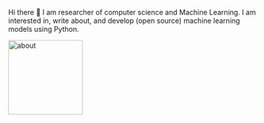  Hi there 👋 I am researcher of computer science and Machine Learning. I am interested in, write about, and develop (open source) machine learning models using Python.
 
<img src="https://github.com/samanemami/samanemami/blob/main/docs/HelloWorld.gif" alt="about" style="height:150px;"> 
